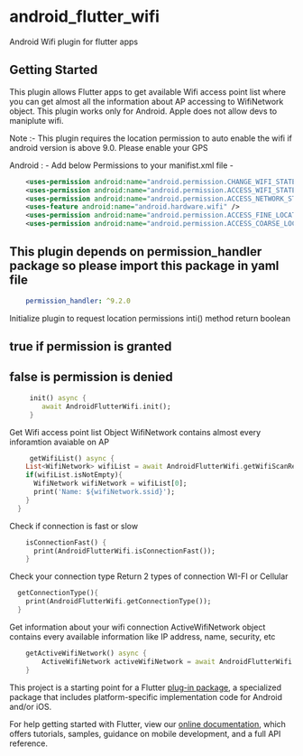 # android_flutter_wifi

Android Wifi plugin for flutter apps

## Getting Started

This plugin allows Flutter apps to get available Wifi access point list where you can get almost all
the information about AP accessing to WifiNetwork object. This plugin works only for Android. Apple
does not allow devs to maniplute wifi.

Note :- This plugin requires the location permission to auto enable the wifi if android version is
above 9.0. Please enable your GPS 

Android : - Add below Permissions to your manifist.xml file -

``` xml
    <uses-permission android:name="android.permission.CHANGE_WIFI_STATE"/>
    <uses-permission android:name="android.permission.ACCESS_WIFI_STATE"/>
    <uses-permission android:name="android.permission.ACCESS_NETWORK_STATE" />
    <uses-feature android:name="android.hardware.wifi" />
    <uses-permission android:name="android.permission.ACCESS_FINE_LOCATION" />
    <uses-permission android:name="android.permission.ACCESS_COARSE_LOCATION" />
```

## This plugin depends on permission_handler package so please import this package in yaml file

``` yaml
    permission_handler: ^9.2.0
```

Initialize plugin to request location permissions inti() method return boolean 
## true if permission is granted 
## false is permission is denied

``` dart
     init() async {
        await AndroidFlutterWifi.init();
     }
```

Get Wifi access point list Object WifiNetwork contains almost every inforamtion avaiable on AP

``` dart
     getWifiList() async {
    List<WifiNetwork> wifiList = await AndroidFlutterWifi.getWifiScanResult();
    if(wifiList.isNotEmpty){
      WifiNetwork wifiNetwork = wifiList[0];
      print('Name: ${wifiNetwork.ssid}');
    }
  }
```

Check if connection is fast or slow

```dart
    isConnectionFast() {
      print(AndroidFlutterWifi.isConnectionFast());
    }
```

Check your connection type
Return 2 types of connection WI-FI or Cellular

```dart
  getConnectionType(){
    print(AndroidFlutterWifi.getConnectionType());
  }
```
Get information about your wifi connection 
ActiveWifiNetwork object contains every available information like IP address, name, security, etc
```` dart
    getActiveWifiNetwork() async {
        ActiveWifiNetwork activeWifiNetwork = await AndroidFlutterWifi.getActiveWifiInfo();
    }
````

This project is a starting point for a Flutter
[plug-in package](https://flutter.dev/developing-packages/), a specialized package that includes
platform-specific implementation code for Android and/or iOS.

For help getting started with Flutter, view our
[online documentation](https://flutter.dev/docs), which offers tutorials, samples, guidance on
mobile development, and a full API reference.

